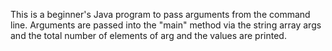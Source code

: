 This is a beginner's Java program to pass arguments from the command line.
Arguments are passed into the "main" method via the string array args and the total number of elements of arg and the values are printed.

